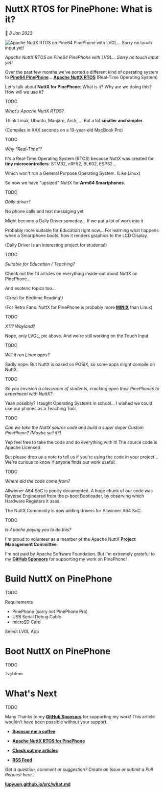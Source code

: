 # NuttX RTOS for PinePhone: What is it?

📝 _8 Jan 2023_

![Apache NuttX RTOS on Pine64 PinePhone with LVGL... Sorry no touch input yet!](https://lupyuen.github.io/images/what-title.jpg)

_Apache NuttX RTOS on Pine64 PinePhone with LVGL... Sorry no touch input yet!_

Over the past few months we've ported a different kind of operating system to [__Pine64 PinePhone__](https://wiki.pine64.org/index.php/PinePhone)... [__Apache NuttX RTOS__](https://nuttx.apache.org/docs/latest/) (Real-Time Operating System)

Let's talk about __NuttX for PinePhone__: What is it? Why are we doing this? How will we use it?

TODO

_What's Apache NuttX RTOS?_

Think Linux, Ubuntu, Manjaro, Arch, ... But a lot __smaller and simpler__.

(Compiles in XXX seconds on a 10-year-old MacBook Pro)

TODO

_Why "Real-Time"?_

It's a Real-Time Operating System (RTOS) because NuttX was created for __tiny microcontrollers__: STM32, nRF52, BL602, ESP32...

Which won't run a General Purpose Operating System. (Like Linux)

So now we have "upsized" NuttX for __Arm64 Smartphones__.

TODO

_Daily driver?_

No phone calls and text messaging yet

Might become a Daily Driver someday... If we put a lot of work into it

Probably more suitable for Education right now... For learning what happens when a Smartphone boots, how it renders graphics to the LCD Display.

(Daily Driver is an interesting project for students!)

TODO

_Suitable for Education / Teaching?_

Check out the 13 articles on everything inside-out about NuttX on PinePhone...

And esoteric topics too...

(Great for Bedtime Reading!)

(For Retro Fans: NuttX for PinePhone is probably more [__MINIX__](https://www.minix3.org/) than Linux)

TODO

_X11? Wayland?_

Nope, only LVGL, pic above. And we're still working on the Touch Input

TODO

_Will it run Linux apps?_

Sadly nope. But NuttX is based on POSIX, so some apps might compile on NuttX.

TODO

_So you envision a classroom of students, cracking open their PinePhones to experiment with NuttX?_

Yeah possibly? I taught Operating Systems in school... I wished we could use our phones as a Teaching Tool.

TODO

_Can we take the NuttX source code and build a super duper Custom PinePhone? (Maybe sell it?)_

Yep feel free to take the code and do everything with it! The source code is Apache Licensed.

But please drop us a note to tell us if you're using the code in your project...  We're curious to know if anyone finds our work useful!

TODO

_Where did the code come from?_

Allwinner A64 SoC is poorly documented. A huge chunk of our code was Reverse Engineered from the p-boot Bootloader, by observing which Hardware Registers it uses.

The NuttX Community is now adding drivers for Allwinner A64 SoC.

TODO

_Is Apache paying you to do this?_

I'm proud to volunteer as a member of the Apache NuttX __Project Management Committee__.

I'm not paid by Apache Software Foundation. But I'm extremely grateful to my [__GitHub Sponsors__](https://github.com/sponsors/lupyuen) for supporting my work on PinePhone!

# Build NuttX on PinePhone 

TODO

Requirements

-   PinePhone (sorry not PinePhone Pro)
-   USB Serial Debug Cable
-   microSD Card

Select LVGL App

# Boot NuttX on PinePhone

TODO

```bash
lvgldemo
```

# What's Next

TODO

Many Thanks to my [__GitHub Sponsors__](https://github.com/sponsors/lupyuen) for supporting my work! This article wouldn't have been possible without your support.

-   [__Sponsor me a coffee__](https://github.com/sponsors/lupyuen)

-   [__Apache NuttX RTOS for PinePhone__](https://github.com/lupyuen/pinephone-nuttx)

-   [__Check out my articles__](https://lupyuen.github.io)

-   [__RSS Feed__](https://lupyuen.github.io/rss.xml)

_Got a question, comment or suggestion? Create an Issue or submit a Pull Request here..._

[__lupyuen.github.io/src/what.md__](https://github.com/lupyuen/lupyuen.github.io/blob/master/src/what.md)
